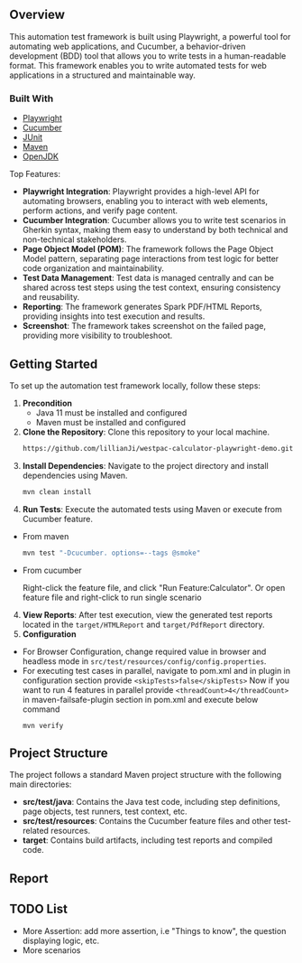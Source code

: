 ## Overview

This automation test framework is built using Playwright, a powerful tool for automating web applications, and Cucumber, a behavior-driven development (BDD) tool that allows you to write tests in a human-readable format.
This framework enables you to write automated tests for web applications in a structured and maintainable way.

### Built With

- [Playwright](https://playwright.dev)
- [Cucumber](https://cucumber.io/)
- [JUnit](https://junit.org/junit5/)
- [Maven](https://maven.apache.org/)
- [OpenJDK](https://www.openlogic.com/openjdk-downloads)

Top Features:
- **Playwright Integration**: Playwright provides a high-level API for automating browsers, enabling you to interact with web elements, perform actions, and verify page content.
- **Cucumber Integration**: Cucumber allows you to write test scenarios in Gherkin syntax, making them easy to understand by both technical and non-technical stakeholders.
- **Page Object Model (POM)**: The framework follows the Page Object Model pattern, separating page interactions from test logic for better code organization and maintainability.
- **Test Data Management**: Test data is managed centrally and can be shared across test steps using the test context, ensuring consistency and reusability.
- **Reporting**: The framework generates Spark PDF/HTML Reports, providing insights into test execution and results.
- **Screenshot**: The framework takes screenshot on the failed page, providing more visibility to troubleshoot.

## Getting Started
To set up the automation test framework locally, follow these steps:
1.  **Precondition**
    - Java 11 must be installed and configured
    - Maven must be installed and configured
2. **Clone the Repository**: Clone this repository to your local machine.
    ```sh
    https://github.com/lillianJi/westpac-calculator-playwright-demo.git
    ```
2. **Install Dependencies**: Navigate to the project directory and install dependencies using Maven.
    ```sh
    mvn clean install
    ```
3. **Run Tests**: Execute the automated tests using Maven or execute from Cucumber feature.
- From maven
    ```sh
    mvn test "-Dcucumber. options=--tags @smoke"
    ```
- From cucumber

    Right-click the feature file, and click "Run Feature:Calculator".
    Or open feature file and right-click to run single scenario
4. **View Reports**: After test execution, view the generated test reports located in the `target/HTMLReport` and `target/PdfReport` directory.
5. **Configuration**
-  For Browser Configuration, change required value in browser and headless mode in `src/test/resources/config/config.properties`.
-  For executing test cases in parallel, navigate to pom.xml and in plugin in configuration section
   provide `<skipTests>false</skipTests>`
   Now if you want to run 4 features in parallel provide `<threadCount>4</threadCount>` in maven-failsafe-plugin section
   in pom.xml and execute below command
    ```JS
    mvn verify
    ```

## Project Structure

The project follows a standard Maven project structure with the following main directories:
- **src/test/java**: Contains the Java test code, including step definitions, page objects, test runners, test context, etc.
- **src/test/resources**: Contains the Cucumber feature files and other test-related resources.
- **target**: Contains build artifacts, including test reports and compiled code.

## Report

## TODO List
- More Assertion: add more assertion, i.e "Things to know", the question displaying logic, etc.
- More scenarios

